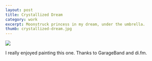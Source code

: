 ```yaml
---
layout: post
title: Crystallized Dream
category: work
excerpt: Moonstruck princess in my dream, under the umbrella.
thumb: crystallized-dream.jpg
---
```


<p><img src="{{ site.file }}/crystallized-dream.jpg"></p>

<div class=txt>
<p>I really enjoyed painting this one. Thanks to GarageBand and di.fm.</p> 
</div>